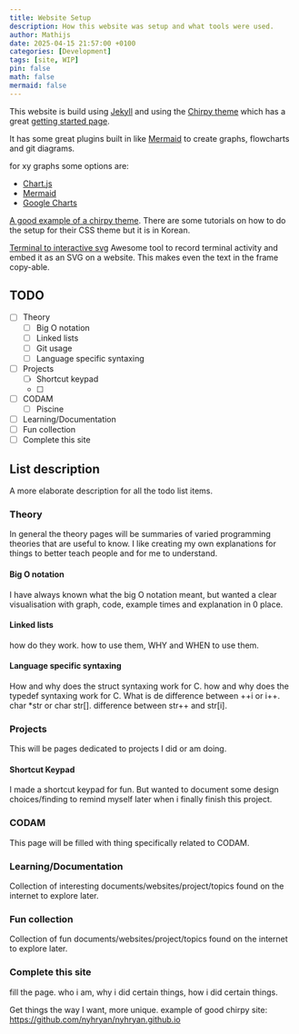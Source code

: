 ```yaml
---
title: Website Setup
description: How this website was setup and what tools were used.
author: Mathijs
date: 2025-04-15 21:57:00 +0100
categories: [Development]
tags: [site, WIP]
pin: false
math: false
mermaid: false
---
```


This website is build using [Jekyll](https://jekyllrb.com/docs/) and using the [Chirpy theme](https://chirpy.cotes.page/) which has a great [getting started page](https://chirpy.cotes.page/posts/getting-started/).

It has some great plugins built in like [Mermaid](https://mermaid.js.org/intro/) to create graphs, flowcharts and git diagrams.

for xy graphs some options are:
  - [Chart.js](https://www.chartjs.org/docs/latest/samples/line/interpolation.html)
  - [Mermaid](https://mermaid.js.org/intro/)
  - [Google Charts](https://developers.google.com/chart/interactive/docs/gallery/linechart)

[A good example of a chirpy theme](https://www.ataidev.cc/). There are some tutorials on how to do the setup for their CSS theme but it is in Korean.


[Terminal to interactive svg](https://blog.epheme.re/software/termtosvg.html)
Awesome tool to record terminal activity and embed it as an SVG on a website.
This makes even the text in the frame copy-able.


## TODO

- [ ] Theory
  - [ ] Big O notation
  - [ ] Linked lists
  - [ ] Git usage
  - [ ] Language specific syntaxing
- [ ] Projects
  - [ ] Shortcut keypad
  - [ ]  
- [ ] CODAM
  - [ ] Piscine
- [ ] Learning/Documentation
- [ ] Fun collection
- [ ] Complete this site

## List description

A more elaborate description for all the todo list items.

### Theory

In general the theory pages will be summaries of varied programming theories that are useful to know. I like creating my own explanations for things to better teach people and for me to understand.

#### Big O notation

I have always known what the big O notation meant, but wanted a clear visualisation with graph, code, example times and explanation in 0 place.

#### Linked lists

how do they work. how to use them, WHY and WHEN to use them.

#### Language specific syntaxing

How and why does the struct syntaxing work for C.
how and why does the typedef syntaxing work for C.
What is de difference between ++i or i++.
char *str or char str[].
difference between str++ and str[i].

### Projects

This will be pages dedicated to projects I did or am doing.

#### Shortcut Keypad

I made a shortcut keypad for fun. But wanted to document some design choices/finding to remind myself later when i finally finish this project.

### CODAM

This page will be filled with thing specifically related to CODAM.

### Learning/Documentation

Collection of interesting documents/websites/project/topics found on the internet to explore later.

### Fun collection

Collection of fun documents/websites/project/topics found on the internet to explore later.

### Complete this site

fill the page. who i am, why i did certain things, how i did certain things.

Get things the way I want, more unique.
example of good chirpy site: <https://github.com/nyhryan/nyhryan.github.io>
